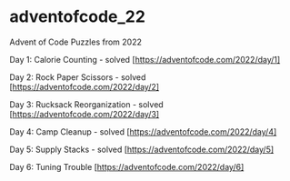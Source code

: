 # adventofcode_22

Advent of Code Puzzles from 2022

Day 1: Calorie Counting - solved [https://adventofcode.com/2022/day/1]

Day 2: Rock Paper Scissors - solved [https://adventofcode.com/2022/day/2]

Day 3: Rucksack Reorganization - solved [https://adventofcode.com/2022/day/3]

Day 4: Camp Cleanup - solved [https://adventofcode.com/2022/day/4]

Day 5: Supply Stacks - solved [https://adventofcode.com/2022/day/5]

Day 6: Tuning Trouble [https://adventofcode.com/2022/day/6]

